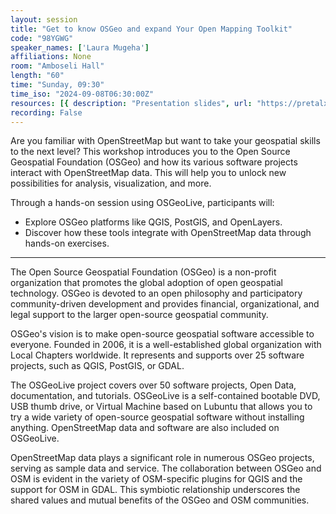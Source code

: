 ```yaml
---
layout: session
title: "Get to know OSGeo and expand Your Open Mapping Toolkit"
code: "98YGWG"
speaker_names: ['Laura Mugeha']
affiliations: None
room: "Amboseli Hall"
length: "60"
time: "Sunday, 09:30"
time_iso: "2024-09-08T06:30:00Z"
resources: [{ description: "Presentation slides", url: "https://pretalx.com/media/sotm2024/submissions/98YGWG/resources/Get_to_know_OSGeo_e71AB2b.pdf" }]
recording: False
---
```


Are you familiar with OpenStreetMap but want to take your geospatial skills to the next level? This workshop introduces you to the Open Source Geospatial Foundation (OSGeo) and how its various software projects interact with OpenStreetMap data. This will help you to unlock new possibilities for analysis, visualization, and more.

Through a hands-on session using OSGeoLive, participants will:
- Explore OSGeo platforms like QGIS, PostGIS, and OpenLayers.
- Discover how these tools integrate with OpenStreetMap data through hands-on exercises.

<hr>

The Open Source Geospatial Foundation (OSGeo) is a non-profit organization that promotes the global adoption of open geospatial technology. OSGeo is devoted to an open philosophy and participatory community-driven development and provides financial, organizational, and legal support to the larger open-source geospatial community.

OSGeo's vision is to make open-source geospatial software accessible to everyone. Founded in 2006, it is a well-established global organization with Local Chapters worldwide. It represents and supports over 25 software projects, such as QGIS, PostGIS, or GDAL.

The OSGeoLive project covers over 50 software projects, Open Data, documentation, and tutorials. OSGeoLive is a self-contained bootable DVD, USB thumb drive, or Virtual Machine based on Lubuntu that allows you to try a wide variety of open-source geospatial software without installing anything. OpenStreetMap data and software are also included on OSGeoLive.

OpenStreetMap data plays a significant role in numerous OSGeo projects, serving as sample data and service. The collaboration between OSGeo and OSM is evident in the variety of OSM-specific plugins for QGIS and the support for OSM in GDAL. This symbiotic relationship underscores the shared values and mutual benefits of the OSGeo and OSM communities.

